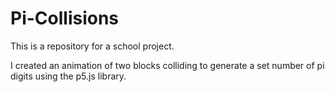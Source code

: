 # Pi-Collisions
This is a repository for a school project.

I created an animation of two blocks colliding to generate a set number of pi digits using the p5.js library.
